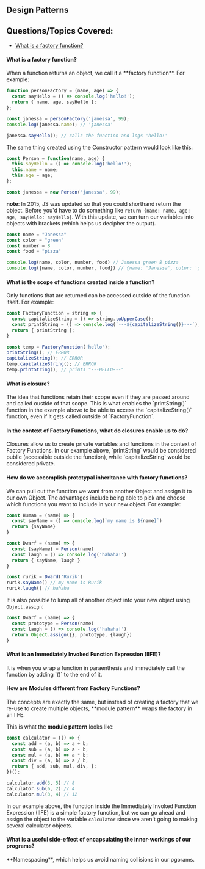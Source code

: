 ## Design Patterns


## Questions/Topics Covered:
- [What is a factory function?](#factory-functions)


<h4 id="factory-functions">
  What is a factory function?
</h4>
When a function returns an object, we call it a **factory function**. For example:

```javascript
function personFactory = (name, age) => {
  const sayHello = () => console.log('hello!');
  return { name, age, sayHello };
};

const janessa = personFactory('janessa', 99);
console.log(janessa.name); // 'janessa'

janessa.sayHello(); // calls the function and logs 'hello!'
```

The same thing created using the Constructor pattern would look like this:
```javascript
const Person = function(name, age) {
  this.sayHello = () => console.log('hello!');
  this.name = name;
  this.age = age;
};

const janessa = new Person('janessa', 99);
```

**note**: In 2015, JS was updated so that you could shorthand return the object. Before you'd have to do something like `return {name: name, age: age, sayHello: sayHello}`.
With this update, we can turn our variables into objects with brackets (which helps us decipher the output).

```javascript
const name = "Janessa"
const color = "green"
const number = 8
const food = "pizza"

console.log(name, color, number, food) // Janessa green 8 pizza
console.log({name, color, number, food}) // {name: 'Janessa', color: 'green', number: 8, food: 'pizza'}
```

<h4 id="factory-functions-scope">
  What is the scope of functions created inside a function?
</h4>
Only functions that are returned can be accessed outside of the function itself. For example:

```javascript
const FactoryFunction = string => {
  const capitalizeString = () => string.toUpperCase();
  const printString = () => console.log(`---${capitalizeString()}---`);
  return { printString };
}

const temp = FactoryFunction('hello');
printString(); // ERROR
capitalizeString(); // ERROR
temp.capitalizeString(); // ERROR
temp.printString(); // prints "---HELLO---"
```

<h4 id="closures">
  What is closure?
</h4>
The idea that functions retain their scope even if they are passed around and called oustide of that scope. This is what enables the `printString()` function in the example above to be able to access the `capitalizeString()` function, even if it gets called outside of `FactoryFunction`.

<h4 id="factory-functions-closures">
  In the context of Factory Functions, what do closures enable us to do?
</h4>
Closures allow us to create private variables and functions in the context of Factory Functions. In our example above, `printString` would be considered public (accessible outside the function), while `capitalizeString` would be considered private. 

<h4 id="factory-functions-inheritance">
  How do we accomplish prototypal inheritance with factory functions?
</h4>
We can pull out the function we want from another Object and assign it to our own Object. The advantages include being able to pick and choose which functions you want to include in your new object. For example:

```javascript
const Human = (name) => {
  const sayName = () => console.log(`my name is ${name}`)
  return {sayName}
}

const Dwarf = (name) => {
  const {sayName} = Person(name)
  const laugh = () => console.log('hahaha!')
  return { sayName, laugh }
}

const rurik = Dward('Rurik')
rurik.sayName() // my name is Rurik
rurik.laugh() // hahaha
```

It is also possible to lump all of another object into your new object using `Object.assign`:

```javascript
const Dwarf = (name) => {
  const prototype = Person(name)
  const laugh = () => console.log('hahaha!')
  return Object.assign({}, prototype, {laugh})
}
```

<h4 id="IIFE">
  What is an Immediately Invoked Function Expression (IIFE)?
</h4>
It is when you wrap a function in paraenthesis and immediately call the function by adding `()` to the end of it.

<h4 id="modules-and-factories">
  How are Modules different from Factory Functions?
</h4>
The concepts are exactly the same, but instead of creating a factory that we re-use to create multiple objects, **module pattern** wraps the factory in an IIFE. 

This is what the **module pattern** looks like: 
```javascript
const calculator = (() => {
  const add = (a, b) => a + b;
  const sub = (a, b) => a - b;
  const mul = (a, b) => a * b;
  const div = (a, b) => a / b;
  return { add, sub, mul, div, };
})();

calculator.add(3, 5) // 8
calculator.sub(6, 2) // 4
calculator.mul(3, 4) // 12
```

In our example above, the function inside the Immediately Invoked Function Expression (IIFE) is a simple factory function, but we can go ahead and assign the object to the variable `calculator` since we aren't going to making several calculator objects. 

<h4 id="encapsulation">
  What is a useful side-effect of encapsulating the inner-workings of our programs?
</h4>
**Namespacing**, which helps us avoid naming collisions in our pgorams.
